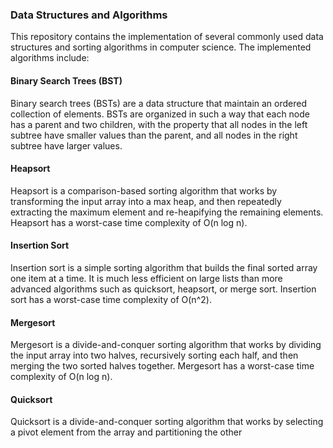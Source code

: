### Data Structures and Algorithms
This repository contains the implementation of several commonly used data structures and sorting algorithms in computer science. The implemented algorithms include:

#### Binary Search Trees (BST)
Binary search trees (BSTs) are a data structure that maintain an ordered collection of elements. BSTs are organized in such a way that each node has a parent and two children, with the property that all nodes in the left subtree have smaller values than the parent, and all nodes in the right subtree have larger values.

#### Heapsort
Heapsort is a comparison-based sorting algorithm that works by transforming the input array into a max heap, and then repeatedly extracting the maximum element and re-heapifying the remaining elements. Heapsort has a worst-case time complexity of O(n log n).

#### Insertion Sort
Insertion sort is a simple sorting algorithm that builds the final sorted array one item at a time. It is much less efficient on large lists than more advanced algorithms such as quicksort, heapsort, or merge sort. Insertion sort has a worst-case time complexity of O(n^2).

#### Mergesort
Mergesort is a divide-and-conquer sorting algorithm that works by dividing the input array into two halves, recursively sorting each half, and then merging the two sorted halves together. Mergesort has a worst-case time complexity of O(n log n).

#### Quicksort
Quicksort is a divide-and-conquer sorting algorithm that works by selecting a pivot element from the array and partitioning the other